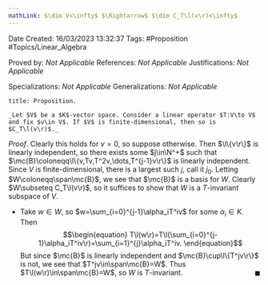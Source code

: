 ```yaml
---
mathLink: $\dim V<\infty$ $\Rightarrow$ $\dim C_T\l(v\r)<\infty$
---
```


<div class="topSpace"></div>

Date Created: 16/03/2023 13:32:37
Tags: #Proposition #Topics/Linear_Algebra

Proved by: _Not Applicable_
References: _Not Applicable_
Justifications: _Not Applicable_

Specializations: _Not Applicable_
Generalizations: _Not Applicable_

``` ad-Proposition
title: Proposition.

_Let $V$ be a $K$-vector space. Consider a linear operator $T:V\to V$ and fix $v\in V$. If $V$ is finite-dimensional, then so is $C_T\l(v\r)$._

```

_Proof_. Clearly this holds for $v=0$, so suppose otherwise. Then $\l\{v\r\}$ is linearly independent, so there exists some $j\in\N^+$ such that $\mc{B}\coloneqq\l\{v,Tv,T^2v,\dots,T^{j-1}v\r\}$ is linearly independent. Since $V$ is finite-dimensional, there is a largest such $j$, call it $j_0$. Letting $W\coloneqq\span\mc{B}$, we see that $\mc{B}$ is a basis for $W$. Clearly $W\subseteq C_T\l(v\r)$, so it suffices to show that $W$ is a $T$-invariant subspace of $V$.
* Take $w\in W$, so $w=\sum_{i=0}^{j-1}\alpha_iT^iv$ for some $\alpha_i\in K$. Then
$$\begin{equation}
    T\l(w\r)=T\l(\sum_{i=0}^{j-1}\alpha_iT^iv\r)=\sum_{i=1}^{j}\alpha_iT^iv.
\end{equation}$$
But since $\mc{B}$ is linearly independent and $\mc{B}\cup\l\{T^jv\r\}$ is not, we see that $T^jv\in\span\mc{B}=W$. Thus $T\l(w\r)\in\span\mc{B}=W$, so $W$ is $T$-invariant.<span style="float:right;">$\blacksquare$</span>
